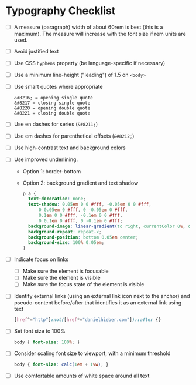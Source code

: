 # Typography Checklist

- [ ] A measure (paragraph) width of about 60rem is best (this is a maximum). The measure will increase with the font size if rem units are used.

- [ ] Avoid justified text

- [ ] Use CSS `hyphens` property (be language-specific if necessary)

- [ ] Use a minimum line-height ("leading") of 1.5 on `<body>`

- [ ] Use smart quotes where appropriate

  ```
  &#8216; = opening single quote
  &#8217 = closing single quote
  &#8220 = opening double quote
  &#8221 = closing double quote
  ```

- [ ] Use en dashes for series (`&#8211;`)

- [ ] Use em dashes for parenthetical offsets (`&#8212;`)

- [ ] Use high-contrast text and background colors

- [ ] Use improved underlining.

  - Option 1: border-bottom

  - Option 2: background gradient and text shadow

    ```css
    p a {
      text-decoration: none;
      text-shadow: 0.05em 0 0 #fff, -0.05em 0 0 #fff,
          0 0.05em 0 #fff, 0 -0.05em 0 #fff,
          0.1em 0 0 #fff, -0.1em 0 0 #fff,
          0 0.1em 0 #fff, 0 -0.1em 0 #fff;
      background-image: linear-gradient(to right, currentColor 0%, currentColor 100%);
      background-repeat: repeat-x;
      background-position: bottom 0.05em center;
      background-size: 100% 0.05em;
    }
    ```

- [ ] Indicate focus on links
  - [ ] Make sure the element is focusable
  - [ ] Make sure the element is visible
  - [ ] Make sure the focus state of the element is visible

- [ ] Identify external links (using an external link icon next to the anchor) and pseudo-content before/after that identifies it as an external link using text

  ```css
  [href^="http"]:not([href*="danielhieber.com"])::after {}
  ```

- [ ] Set font size to 100%

  ```css
  body { font-size: 100%; }
  ```

- [ ] Consider scaling font size to viewport, with a minimum threshold

  ```css
  body { font-size: calc(1em + 1vw); }
  ```

- [ ] Use comfortable amounts of white space around all text
